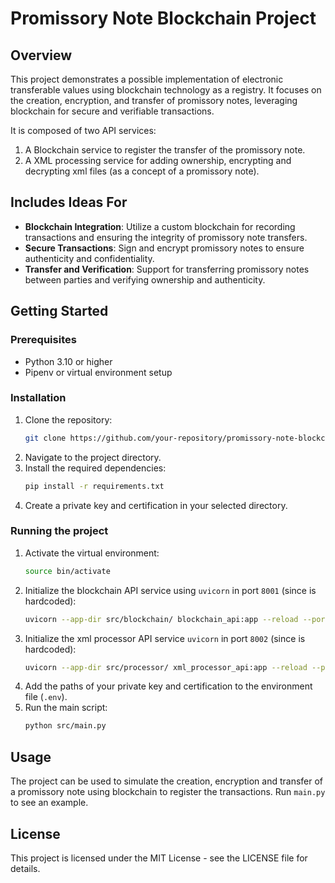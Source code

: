 # Promissory Note Blockchain Project

## Overview

This project demonstrates a possible implementation of electronic transferable values using blockchain technology as a registry. It focuses on the creation, encryption, and transfer of promissory notes, leveraging blockchain for secure and verifiable transactions.

It is composed of two API services:

1. A Blockchain service to register the transfer of the promissory note.
2. A XML processing service for adding ownership, encrypting and decrypting xml files (as a concept of a promissory note).

## Includes Ideas For

- **Blockchain Integration**: Utilize a custom blockchain for recording transactions and ensuring the integrity of promissory note transfers.
- **Secure Transactions**: Sign and encrypt promissory notes to ensure authenticity and confidentiality.
- **Transfer and Verification**: Support for transferring promissory notes between parties and verifying ownership and authenticity.

## Getting Started

### Prerequisites

- Python 3.10 or higher
- Pipenv or virtual environment setup

### Installation

1. Clone the repository:
   ```sh
   git clone https://github.com/your-repository/promissory-note-blockchain.git
   ```
2. Navigate to the project directory.
3. Install the required dependencies:
   ```sh
   pip install -r requirements.txt
   ```
4. Create a private key and certification in your selected directory.

### Running the project

1. Activate the virtual environment:
   ```sh
   source bin/activate
   ```
2. Initialize the blockchain API service using `uvicorn` in port `8001` (since is hardcoded):
   ```sh
   uvicorn --app-dir src/blockchain/ blockchain_api:app --reload --port 8001
   ```
3. Initialize the xml processor API service `uvicorn` in port `8002` (since is hardcoded):
   ```sh
   uvicorn --app-dir src/processor/ xml_processor_api:app --reload --port 8002
   ```
4. Add the paths of your private key and certification to the environment file (`.env`).
5. Run the main script:
   ```sh
   python src/main.py
   ```

## Usage

The project can be used to simulate the creation, encryption and transfer of a promissory note using blockchain to register the transactions. Run `main.py` to see an example.

## License

This project is licensed under the MIT License - see the LICENSE file for details.
